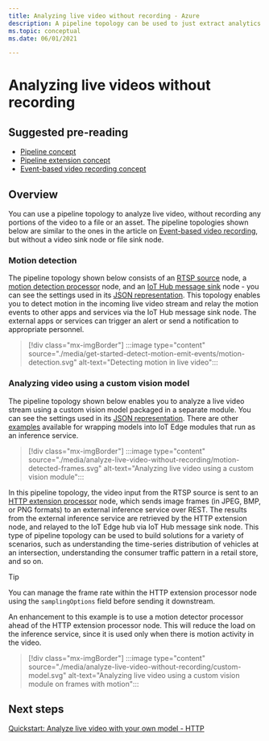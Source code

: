 ```yaml
---
title: Analyzing live video without recording - Azure
description: A pipeline topology can be used to just extract analytics from a live video stream, without having to record it on the edge or in the cloud. This article discusses this concept.
ms.topic: conceptual
ms.date: 06/01/2021

---
```

# Analyzing live videos without recording

## Suggested pre-reading 

* [Pipeline concept](pipeline.md)
* [Pipeline extension concept](pipeline-extension.md)
* [Event-based video recording concept](event-based-video-recording-concept.md)

## Overview  

You can use a pipeline topology to analyze live video, without recording any portions of the video to a file or an asset. The pipeline topologies shown below are similar to the ones in the article on [Event-based video recording](event-based-video-recording-concept.md), but without a video sink node or file sink node.

### Motion detection

The pipeline topology shown below consists of an [RTSP source](pipeline.md#rtsp-source) node, a [motion detection processor](pipeline.md#motion-detection-processor) node, and an [IoT Hub message sink](pipeline.md#iot-hub-message-sink) node - you can see the settings used in its [JSON representation](https://github.com/Azure/video-analyzer/blob/main/pipelines/live/topologies/motion-detection/topology.json). This topology enables you to detect motion in the incoming live video stream and relay the motion events to other apps and services via the IoT Hub message sink node. The external apps or services can trigger an alert or send a notification to appropriate personnel.

> [!div class="mx-imgBorder"]
> :::image type="content" source="./media/get-started-detect-motion-emit-events/motion-detection.svg" alt-text="Detecting motion in live video":::

### Analyzing video using a custom vision model 

The pipeline topology shown below enables you to analyze a live video stream using a custom vision model packaged in a separate module. You can see the settings used in its [JSON representation](https://github.com/Azure/video-analyzer/blob/main/pipelines/live/topologies/httpExtension/topology.json). There are other [examples](https://github.com/Azure/video-analyzer/tree/main/edge-modules/extensions) available for wrapping models into IoT Edge modules that run as an inference service.

> [!div class="mx-imgBorder"]
> :::image type="content" source="./media/analyze-live-video-without-recording/motion-detected-frames.svg" alt-text="Analyzing live video using a custom vision module":::

In this pipeline topology, the video input from the RTSP source is sent to an [HTTP extension processor](pipeline.md#http-extension-processor) node, which sends image frames (in JPEG, BMP, or PNG formats) to an external inference service over REST. The results from the external inference service are retrieved by the HTTP extension node, and relayed to the IoT Edge hub via IoT Hub message sink node. This type of pipeline topology can be used to build solutions for a variety of scenarios, such as understanding the time-series distribution of vehicles at an intersection, understanding the consumer traffic pattern in a retail store, and so on.

>[!TIP]
> You can manage the frame rate within the HTTP extension processor node using the `samplingOptions` field before sending it downstream.

An enhancement to this example is to use a motion detector processor ahead of the HTTP extension processor node. This will reduce the load on the inference service, since it is used only when there is motion activity in the video.

> [!div class="mx-imgBorder"]
> :::image type="content" source="./media/analyze-live-video-without-recording/custom-model.svg" alt-text="Analyzing live video using a custom vision module on frames with motion":::

## Next steps

[Quickstart: Analyze live video with your own model - HTTP](analyze-live-video-use-your-model-http.md)
